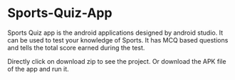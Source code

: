 # Sports-Quiz-App
Sports Quiz app is the android applications designed by android studio. It can be used to test your knowledge of Sports. It has MCQ based questions and tells the total score earned during the test.

Directly click on download zip to see the project. Or download the APK file of the app and run it. 
